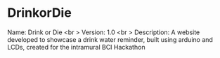 # DrinkorDie
Name: Drink or Die <br \>
Version: 1.0 <br \>
Description: A website developed to showcase a drink water reminder, built using arduino and LCDs, created for the intramural BCI Hackathon
